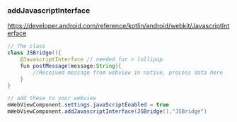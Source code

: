 
### addJavascriptInterface

https://developer.android.com/reference/kotlin/android/webkit/JavascriptInterface

```java
// The class
class JSBridge(){
    @JavascriptInterface // needed for > lollipop
    fun postMessage(message:String){
        //Received message from webview in native, process data here
    }
}

// add these to your webview
mWebViewComponent.settings.javaScriptEnabled = true
mWebViewComponent.addJavascriptInterface(JSBridge(),"JSBridge")
```